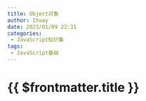 ```yaml
---
title: Object对象
author: Itway
date: 2023/01/09 22:31
categories:
 - JavaScript知识集
tags:
 - JavaScript基础
---
```


# {{ $frontmatter.title }}